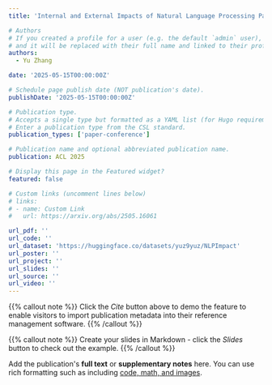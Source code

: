 ```yaml
---
title: 'Internal and External Impacts of Natural Language Processing Papers'

# Authors
# If you created a profile for a user (e.g. the default `admin` user), write the username (folder name) here
# and it will be replaced with their full name and linked to their profile.
authors:
  - Yu Zhang

date: '2025-05-15T00:00:00Z'

# Schedule page publish date (NOT publication's date).
publishDate: '2025-05-15T00:00:00Z'

# Publication type.
# Accepts a single type but formatted as a YAML list (for Hugo requirements).
# Enter a publication type from the CSL standard.
publication_types: ['paper-conference']

# Publication name and optional abbreviated publication name.
publication: ACL 2025

# Display this page in the Featured widget?
featured: false

# Custom links (uncomment lines below)
# links:
# - name: Custom Link
#   url: https://arxiv.org/abs/2505.16061

url_pdf: ''
url_code: ''
url_dataset: 'https://huggingface.co/datasets/yuz9yuz/NLPImpact'
url_poster: ''
url_project: ''
url_slides: ''
url_source: ''
url_video: ''
---
```


{{% callout note %}}
Click the _Cite_ button above to demo the feature to enable visitors to import publication metadata into their reference management software.
{{% /callout %}}

{{% callout note %}}
Create your slides in Markdown - click the _Slides_ button to check out the example.
{{% /callout %}}

Add the publication's **full text** or **supplementary notes** here. You can use rich formatting such as including [code, math, and images](https://docs.hugoblox.com/content/writing-markdown-latex/).
